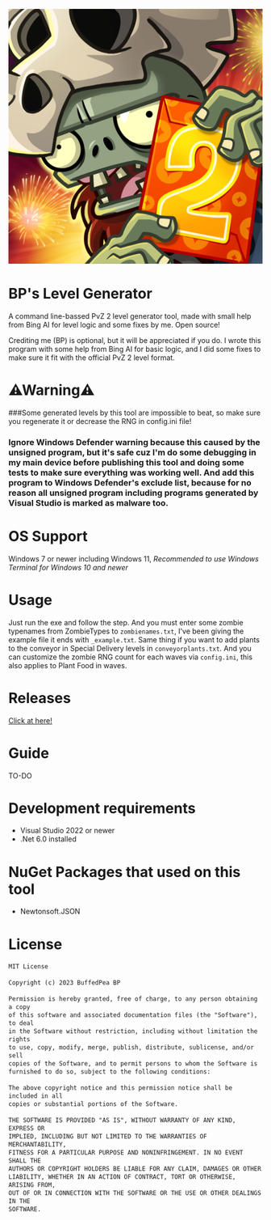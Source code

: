 ![The icon of the open source version!](/GitHub/images/2_Square_Icon_Versions_2.0.0.png "The icon")

# BP's Level Generator
A command line-bassed PvZ 2 level generator tool, made with small help from Bing AI for level logic and some fixes by me. Open source!

Crediting me (BP) is optional, but it will be appreciated if you do.
I wrote this program with some help from Bing AI for basic logic, and I did some fixes to make sure it
fit with the official PvZ 2 level format.

# ⚠Warning⚠
###Some generated levels by this tool are impossible to beat, so make sure you regenerate it or decrease the RNG in config.ini file!

### Ignore Windows Defender warning because this caused by the unsigned program, but it's safe cuz I'm do some debugging in my main device before publishing this tool and doing some tests to make sure everything was working well. And add this program to Windows Defender's exclude list, because for no reason all unsigned program including programs generated by Visual Studio is marked as malware too.

# OS Support
Windows 7 or newer including Windows 11, *Recommended to use Windows Terminal for Windows 10 and newer*

# Usage
Just run the exe and follow the step.
And you must enter some zombie typenames from ZombieTypes to `zombienames.txt`, I've been giving the example file it ends with `_example.txt`. Same thing if you want to add plants to the conveyor in Special Delivery levels in `conveyorplants.txt`.
And you can customize the zombie RNG count for each waves via `config.ini`, this also applies to Plant Food in waves.

# Releases
[Click at here!](https://github.com/BMegaGPea990/bp-s-level-gen/releases/latest)

# Guide
TO-DO

# Development requirements
- Visual Studio 2022 or newer
- .Net 6.0 installed

# NuGet Packages that used on this tool
- Newtonsoft.JSON

# License
```
MIT License

Copyright (c) 2023 BuffedPea BP

Permission is hereby granted, free of charge, to any person obtaining a copy
of this software and associated documentation files (the "Software"), to deal
in the Software without restriction, including without limitation the rights
to use, copy, modify, merge, publish, distribute, sublicense, and/or sell
copies of the Software, and to permit persons to whom the Software is
furnished to do so, subject to the following conditions:

The above copyright notice and this permission notice shall be included in all
copies or substantial portions of the Software.

THE SOFTWARE IS PROVIDED "AS IS", WITHOUT WARRANTY OF ANY KIND, EXPRESS OR
IMPLIED, INCLUDING BUT NOT LIMITED TO THE WARRANTIES OF MERCHANTABILITY,
FITNESS FOR A PARTICULAR PURPOSE AND NONINFRINGEMENT. IN NO EVENT SHALL THE
AUTHORS OR COPYRIGHT HOLDERS BE LIABLE FOR ANY CLAIM, DAMAGES OR OTHER
LIABILITY, WHETHER IN AN ACTION OF CONTRACT, TORT OR OTHERWISE, ARISING FROM,
OUT OF OR IN CONNECTION WITH THE SOFTWARE OR THE USE OR OTHER DEALINGS IN THE
SOFTWARE.
